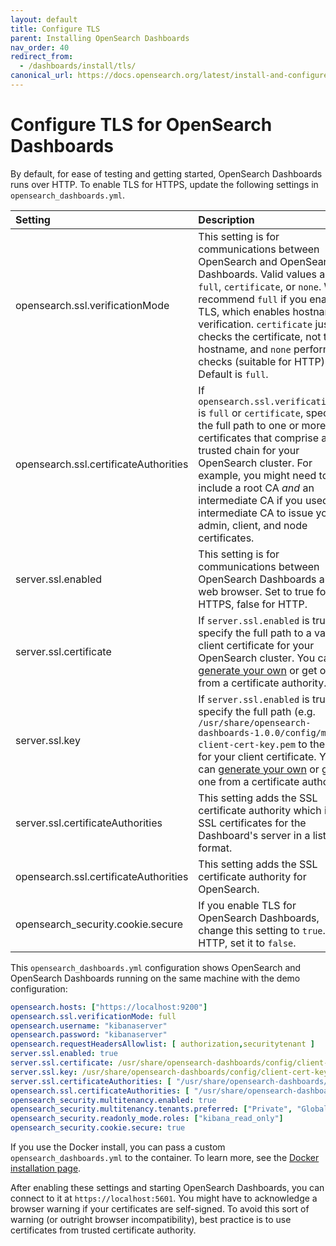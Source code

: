 ```yaml
---
layout: default
title: Configure TLS
parent: Installing OpenSearch Dashboards
nav_order: 40
redirect_from: 
  - /dashboards/install/tls/
canonical_url: https://docs.opensearch.org/latest/install-and-configure/install-dashboards/tls/
---
```


# Configure TLS for OpenSearch Dashboards

By default, for ease of testing and getting started, OpenSearch Dashboards runs over HTTP. To enable TLS for HTTPS, update the following settings in `opensearch_dashboards.yml`.

Setting | Description
:--- | :---
opensearch.ssl.verificationMode | This setting is for communications between OpenSearch and OpenSearch Dashboards. Valid values are `full`, `certificate`, or `none`. We recommend `full` if you enable TLS, which enables hostname verification. `certificate` just checks the certificate, not the hostname, and `none` performs no checks (suitable for HTTP). Default is `full`.
opensearch.ssl.certificateAuthorities | If `opensearch.ssl.verificationMode` is `full` or `certificate`, specify the full path to one or more CA certificates that comprise a trusted chain for your OpenSearch cluster. For example, you might need to include a root CA _and_ an intermediate CA if you used the intermediate CA to issue your admin, client, and node certificates.
server.ssl.enabled | This setting is for communications between OpenSearch Dashboards and the web browser. Set to true for HTTPS, false for HTTP.
server.ssl.certificate | If `server.ssl.enabled` is true, specify the full path to a valid client certificate for your OpenSearch cluster. You can [generate your own]({{site.url}}{{site.baseurl}}/security/configuration/generate-certificates/) or get one from a certificate authority.
server.ssl.key | If `server.ssl.enabled` is true, specify the full path (e.g. `/usr/share/opensearch-dashboards-1.0.0/config/my-client-cert-key.pem` to the key for your client certificate. You can [generate your own]({{site.url}}{{site.baseurl}}/security/configuration/generate-certificates/) or get one from a certificate authority.
server.ssl.certificateAuthorities | This setting adds the SSL certificate authority which issues SSL certificates for the Dashboard's server in a list format. 
opensearch.ssl.certificateAuthorities | This setting adds the SSL certificate authority for OpenSearch.
opensearch_security.cookie.secure | If you enable TLS for OpenSearch Dashboards, change this setting to `true`. For HTTP, set it to `false`.

This `opensearch_dashboards.yml` configuration shows OpenSearch and OpenSearch Dashboards running on the same machine with the demo configuration:

```yml
opensearch.hosts: ["https://localhost:9200"]
opensearch.ssl.verificationMode: full
opensearch.username: "kibanaserver"
opensearch.password: "kibanaserver"
opensearch.requestHeadersAllowlist: [ authorization,securitytenant ]
server.ssl.enabled: true
server.ssl.certificate: /usr/share/opensearch-dashboards/config/client-cert.pem
server.ssl.key: /usr/share/opensearch-dashboards/config/client-cert-key.pem
server.ssl.certificateAuthorities: [ "/usr/share/opensearch-dashboards/config/root-ca.pem", "/usr/share/opensearch-dashboards/config/intermediate-ca.pem" ]
opensearch.ssl.certificateAuthorities: [ "/usr/share/opensearch-dashboards/config/root-ca.pem", "/usr/share/opensearch-dashboards/config/intermediate-ca.pem" ]
opensearch_security.multitenancy.enabled: true
opensearch_security.multitenancy.tenants.preferred: ["Private", "Global"]
opensearch_security.readonly_mode.roles: ["kibana_read_only"]
opensearch_security.cookie.secure: true
```

If you use the Docker install, you can pass a custom `opensearch_dashboards.yml` to the container. To learn more, see the [Docker installation page]({{site.url}}{{site.baseurl}}/opensearch/install/docker/).

After enabling these settings and starting OpenSearch Dashboards, you can connect to it at `https://localhost:5601`. You might have to acknowledge a browser warning if your certificates are self-signed. To avoid this sort of warning (or outright browser incompatibility), best practice is to use certificates from trusted certificate authority.
